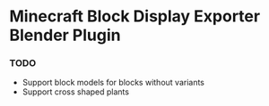 # Minecraft Block Display Exporter Blender Plugin


### TODO
 - Support block models for blocks without variants
 - Support cross shaped plants

